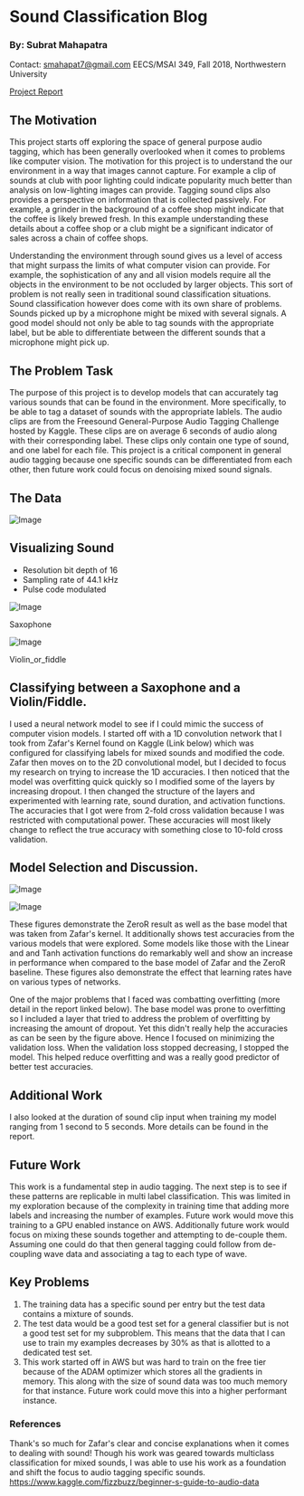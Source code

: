 # Sound Classification Blog
### By: Subrat Mahapatra
Contact: smahapat7@gmail.com
EECS/MSAI 349, Fall 2018, Northwestern University

[Project Report ](https://github.com/mahapsub/sound_classifier/blob/master/Project%20Report%20-%20Sound%20Classifier.pdf)

## The Motivation

This project starts off exploring the space of general purpose audio tagging, which has been generally overlooked when it comes to problems like computer vision. The motivation for this project is to understand the our environment in a way that images cannot capture. For example a clip of sounds at club with poor lighting could indicate popularity much better than analysis on low-lighting images can provide. Tagging sound clips also provides a perspective on information that is collected passively. For example, a grinder in the background of a coffee shop might indicate that the coffee is likely brewed fresh.  In this example understanding these details about a coffee shop or a club might be a significant indicator of sales across a chain of coffee shops. 

Understanding the environment through sound gives us a level of access that might surpass the limits of what computer vision can provide. For example, the sophistication of any and all vision models require all the objects  in the environment to be not occluded by larger objects. This sort of problem is not really seen in traditional sound classification situations. Sound classification however does come with its own share of problems. Sounds picked up by a microphone might be mixed with several signals. A good model should not only be able to tag sounds with the appropriate label, but be able to differentiate between the different sounds that a microphone might pick up. 

## The Problem Task
The purpose of this project is to develop models that can accurately tag various sounds that can be found in the environment. More specifically, to be able to tag a dataset of sounds with the appropriate lablels. The audio clips are from the Freesound General-Purpose Audio Tagging Challenge hosted by Kaggle. These clips are on average 6 seconds of audio along with their corresponding label. These clips only contain one type of sound, and one label for each file. This project is a critical component in general audio tagging because one specific sounds can be differentiated from each other, then future work could focus on denoising mixed sound signals. 

## The Data
![Image](images/data_visual.png?raw=true)

## Visualizing Sound

- Resolution bit depth of 16
- Sampling rate of 44.1 kHz
- Pulse code modulated

![Image](images/figures/Saxophone_graph.png?raw=true)

Saxophone

![Image](images/figures/Violin_or_fiddle_graph.png?raw=true)

Violin_or_fiddle




## Classifying between a Saxophone and a Violin/Fiddle.

I used a neural network model to see if I could mimic the success of computer vision models. I started off with a 1D convolution network that I took from Zafar's Kernel found on Kaggle (Link below) which was configured for classifying labels for mixed sounds and modified the code. Zafar then moves on to the 2D convolutional model, but I decided to focus my research on trying to increase the 1D accuracies. I then noticed that the model was overfitting quick quickly so I modified some of the layers by increasing dropout. I then changed the structure of the layers and experimented with learning rate, sound duration, and activation functions. The accuracies that I got were from 2-fold cross validation because I was restricted with computational power. These accuracies will most likely change to reflect the true accuracy with something close to 10-fold cross validation.

## Model Selection and Discussion.

![Image](images/graph_acc.png?raw=true)


![Image](images/table_val.png?raw=true)

These figures demonstrate the ZeroR result as well as the base model that was taken from Zafar's kernel. It additionally shows test accuracies from the various models that were explored. Some models like those with the Linear and and Tanh activation functions do remarkably well and show an increase in performance when compared to the base model of Zafar and the ZeroR baseline. These figures also demonstrate the effect that learning rates have on various types of networks.

One of the major problems that I faced was combatting overfitting (more detail in the report linked below). The base model was prone to overfitting so I included a layer that tried to address the problem of overfitting by increasing the amount of dropout. Yet this didn't really help the accuracies as can be seen by the figure above. Hence I focused on minimizing the validation loss. When the validation loss stopped decreasing, I stopped the model. This helped reduce overfitting and was a really good predictor of better test accuracies.

## Additional Work  

I also looked at the duration of sound clip input when training my model ranging from 1 second to 5 seconds. More details can be found in the report.

## Future Work

This work is a fundamental step in audio tagging. The next step is to see if these patterns are replicable in multi label classification. This was limited in my exploration because of the complexity in training time that adding more labels and increasing the number of examples. Future work would move this training to a GPU enabled instance on AWS. Additionally future work would focus on mixing these sounds together and attempting to de-couple them. Assuming one could do that then general tagging could follow from de-coupling wave data and associating a tag to each type of wave.


## Key Problems
1. The training data has a specific sound per entry but the test data contains a mixture of sounds.
2. The test data would be a good test set for a general classifier but is not a good test set for my
   subproblem. This means that the data that I can use to train my examples decreases by 30% as that is
   allotted to a dedicated test set.
3. This work started off in AWS but was hard to train on the free tier because of the ADAM optimizer which stores all the gradients in memory. This along with the size of sound data was too much memory for that instance. Future work could move this into a higher performant instance.


### References

Thank's so much for Zafar's clear and concise explanations when it comes to dealing with sound! Though his work was geared towards multiclass classification for mixed sounds, I was able to use his work as a foundation and shift the focus to audio tagging specific sounds.
https://www.kaggle.com/fizzbuzz/beginner-s-guide-to-audio-data

